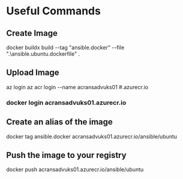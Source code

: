 # Useful Commands

## Create Image

docker buildx build --tag "ansible.docker" --file ".\ansible.ubuntu.dockerfile" .

## Upload Image

az login
az acr login --name acransadvuks01 #.azurecr.io

### docker login acransadvuks01.azurecr.io

## Create an alias of the image

docker tag ansible.docker acransadvuks01.azurecr.io/ansible/ubuntu

## Push the image to your registry

docker push acransadvuks01.azurecr.io/ansible/ubuntu
